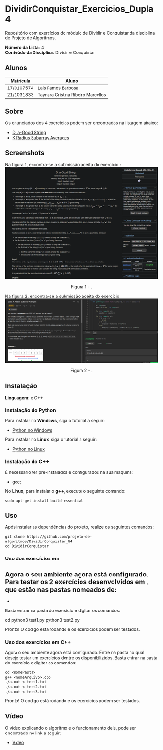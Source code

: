 # DividirConquistar_Exercicios_Dupla4
Repositório  com exercícios do módulo de Dividir e Conquistar da disciplina de Projeto de Algoritmos.

**Número da Lista**: 4<br>
**Conteúdo da Disciplina**: Dividir e Conquistar<br>

## Alunos
| Matrícula | Aluno |
| -- | -- |
| 17/0107574  |  Laís Ramos Barbosa     |
|  21/1031833 | Taynara Cristina Ribeiro Marcellos  |

## Sobre 


Os enunciados dos 4 exercícios podem ser encontrados na listagem abaixo:

- [D. a-Good String](https://codeforces.com/problemset/problem/1385/D)
- [K Radius Subarray Averages](https://leetcode.com/problems/k-radius-subarray-averages/)
<!-- - []()
- []() -->

## Screenshots

Na figura 1, encontra-se a submissão aceita do exercício :
<img src="./asset/Captura%20de%20tela%202023-06-21%20172904.png">
<p align="center">Figura 1 - .</p>

Na figura 2, encontra-se a submissão aceita do exercício <br>
![radius](./asset/radiusQ.png)
<p align="center">Figura 2 - .</p>

<!-- Na figura 3, encontra-se a submissão aceita do exercício
![Na figura 3, ](./assets/)
<p align="center">Figura 3 - .</p>

Na figura 4, :
![Na figura 4, ](./assets/)
<p align="center">Figura 4 - </p> -->

## Instalação 

**Linguagem**: e C++<br>

### Instalação do Python

Para instalar  no **Windows**, siga o tutorial a seguir:
- [Python no Windows](https://www.python.org/downloads/windows/)

Para instalar  no **Linux**, siga o tutorial a seguir:
- [Python no Linux](https://python.org.br/instalacao-linux/)

### Instalação do C++

É necessário ter pré-instalados e configurados na sua máquina:
- [gcc](https://gcc.gnu.org/);

No **Linux**, para instalar o **g++**, execute o seguinte comando:

    sudo apt-get install build-essential

## Uso 

Após instalar as dependências do projeto, realize os seguintes comandos: 

    git clone https://github.com/projeto-de-algoritmos/DividirConquistar_G4
    cd DividirConquistar

### Uso dos exercícios em 

Agora o seu ambiente agora está configurado. Para testar os 2 exercícios desenvolvidos em , que estão nas pastas nomeados de:
- 
- 

Basta entrar na pasta do exercício e digitar os comandos:

   cd <nomePasta>
    python3 test1.py
    python3 test2.py
    
    

Pronto! O código está rodando e os exercícios podem ser testados.

### Uso dos exercícios em C++

Agora o seu ambiente agora está configurado. Entre na pasta no qual deseje testar um exercícios dentre os disponibilizidos. Basta entrar na pasta do exercício e digitar os comandos:

    cd <nomePasta>
    g++ <nomeArquivo>.cpp
    ./a.out < test1.txt
    ./a.out < test2.txt
    ./a.out < test3.txt

Pronto! O código está rodando e os exercícios podem ser testados.

## Vídeo

O vídeo explicando o algoritmo e o funcionamento dele, pode ser encontrado no link a seguir:
- [Vídeo]()





